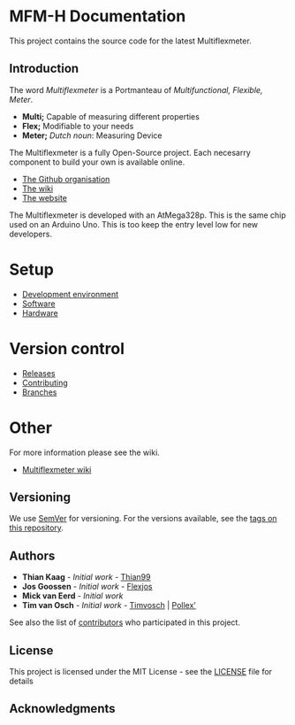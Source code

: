 # MFM-H Documentation

This project contains the source code for the latest Multiflexmeter.

## Introduction

The word *Multiflexmeter* is a Portmanteau of *Multifunctional, Flexible, Meter*.

- **Multi;** Capable of measuring different properties
- **Flex;** Modifiable to your needs
- **Meter;** *Dutch noun*: Measuring Device

The Multiflexmeter is a fully Open-Source project. Each necesarry component to build your own is available online.

- [The Github organisation](https://github.com/Multiflexmeter)
- [The wiki](https://wiki.multiflexmeter.net)
- [The website](https://multiflexmeter.nl)

The Multiflexmeter is developed with an AtMega328p. This is the same chip used on an Arduino Uno. This is too keep the entry level low for new developers.

# Setup

- [Development environment](docs/setup/development.md)
- [Software](docs/setup/software.md)
- [Hardware](docs/setup/hardware.md)

# Version control

- [Releases](docs/version_control/releases.md)
- [Contributing](docs/version_control/contributing.md)
- [Branches](docs/version_control/branches.md)

# Other

For more information please see the wiki.

- [Multiflexmeter wiki](https://wiki.multiflexmeter.net/)

## Versioning

We use [SemVer](http://semver.org/) for versioning. For the versions available, see the [tags on this repository](https://github.com/multiflexmeter/mfm-h/tags). 

## Authors

* **Thian Kaag** - *Initial work* - [Thian99](https://github.com/Thian99)
* **Jos Goossen** - *Initial work* - [Flexjos](https://github.com/Flexjos)
* **Mick van Eerd** - *Initial work*
* **Tim van Osch** - *Initial work* - [Timvosch](https://github.com/timvosch) | [Pollex\'](https://github.com/Pollex)

See also the list of [contributors](https://github.com/multiflexmeter/mfm-h/contributors) who participated in this project.

## License

This project is licensed under the MIT License - see the [LICENSE](LICENSE) file for details

## Acknowledgments


